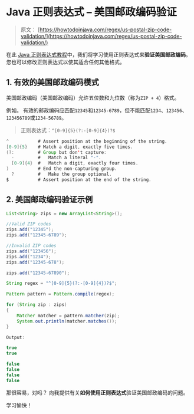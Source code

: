 # Java 正则表达式 – 美国邮政编码验证

> 原文： [https://howtodoinjava.com/regex/us-postal-zip-code-validation/](https://howtodoinjava.com/regex/us-postal-zip-code-validation/)

在此 [Java 正则表达式教程](https://howtodoinjava.com/java-regular-expression-tutorials/)中，我们将学习使用正则表达式来**验证美国邮政编码**。 您也可以修改正则表达式以使其适合任何其他格式。

## 1\. 有效的美国邮政编码模式

美国邮政编码（美国邮政编码）允许五位数和九位数（称为`ZIP + 4`）格式。

例如。 有效的邮政编码应匹配`12345`和`12345-6789`，但不能匹配`1234`、`123456`、`123456789`或`1234-56789`。

> 正则表达式：`^[0-9]{5}(?:-[0-9]{4})?$`

```java
^           # Assert position at the beginning of the string.
[0-9]{5}    # Match a digit, exactly five times.
(?:         # Group but don't capture:
  -         #   Match a literal "-".
  [0-9]{4}  #   Match a digit, exactly four times.
)           # End the non-capturing group.
  ?         #   Make the group optional.
$           # Assert position at the end of the string.

```

## 2\. 美国邮政编码验证示例

```java
List<String> zips = new ArrayList<String>();

//Valid ZIP codes
zips.add("12345");  
zips.add("12345-6789");  

//Invalid ZIP codes
zips.add("123456");  
zips.add("1234");  
zips.add("12345-678");

zips.add("12345-67890");

String regex = "^[0-9]{5}(?:-[0-9]{4})?$";

Pattern pattern = Pattern.compile(regex);

for (String zip : zips)
{
	Matcher matcher = pattern.matcher(zip);
	System.out.println(matcher.matches());
}

Output:

true
true

false
false
false
false

```

那很容易，对吗？ 向我提供有关**如何使用正则表达式**验证美国邮政编码的问题。

学习愉快！